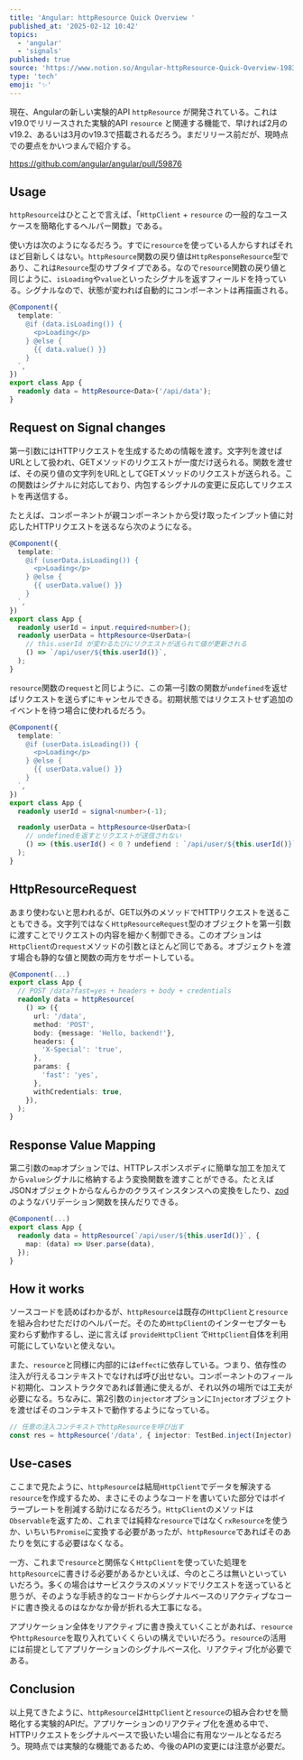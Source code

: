 ```yaml
---
title: 'Angular: httpResource Quick Overview '
published_at: '2025-02-12 10:42'
topics:
  - 'angular'
  - 'signals'
published: true
source: 'https://www.notion.so/Angular-httpResource-Quick-Overview-1983521b014a80d08a7cc09020dd3420'
type: 'tech'
emoji: '✨'
---
```


現在、Angularの新しい実験的API `httpResource` が開発されている。これはv19.0でリリースされた実験的API `resource` と関連する機能で、早ければ2月のv19.2、あるいは3月のv19.3で搭載されるだろう。まだリリース前だが、現時点での要点をかいつまんで紹介する。

https://github.com/angular/angular/pull/59876

## Usage

`httpResource`はひとことで言えば、「`HttpClient` + `resource` の一般的なユースケースを簡略化するヘルパー関数」である。

使い方は次のようになるだろう。すでに`resource`を使っている人からすればそれほど目新しくはない。`httpResource`関数の戻り値は`HttpResponseResource`型であり、これは`Resource`型のサブタイプである。なので`resource`関数の戻り値と同じように、`isLoading`や`value`といったシグナルを返すフィールドを持っている。シグナルなので、状態が変われば自動的にコンポーネントは再描画される。

```typescript
@Component({
  template: `
    @if (data.isLoading()) {
      <p>Loading</p>
    } @else {
      {{ data.value() }}
    }
  `,
})
export class App {
  readonly data = httpResource<Data>('/api/data');
}
```

## Request on Signal changes

第一引数にはHTTPリクエストを生成するための情報を渡す。文字列を渡せばURLとして扱われ、GETメソッドのリクエストが一度だけ送られる。関数を渡せば、その戻り値の文字列をURLとしてGETメソッドのリクエストが送られる。この関数はシグナルに対応しており、内包するシグナルの変更に反応してリクエストを再送信する。

たとえば、コンポーネントが親コンポーネントから受け取ったインプット値に対応したHTTPリクエストを送るなら次のようになる。

```typescript
@Component({
  template: `
    @if (userData.isLoading()) {
      <p>Loading</p>
    } @else {
      {{ userData.value() }}
    }
  `,
})
export class App {
  readonly userId = input.required<number>();
  readonly userData = httpResource<UserData>(
    // this.userId が変わるたびにリクエストが送られて値が更新される
    () => `/api/user/${this.userId()}`,
  );
}
```

`resource`関数の`request`と同じように、この第一引数の関数が`undefined`を返せばリクエストを送らずにキャンセルできる。初期状態ではリクエストせず追加のイベントを待つ場合に使われるだろう。

```typescript
@Component({
  template: `
    @if (userData.isLoading()) {
      <p>Loading</p>
    } @else {
      {{ userData.value() }}
    }
  `,
})
export class App {
  readonly userId = signal<number>(-1);

  readonly userData = httpResource<UserData>(
    // undefinedを返すとリクエストが送信されない
    () => (this.userId() < 0 ? undefiend : `/api/user/${this.userId()}`),
  );
}
```

## HttpResourceRequest

あまり使わないと思われるが、GET以外のメソッドでHTTPリクエストを送ることもできる。文字列ではなく`HttpResourceRequest`型のオブジェクトを第一引数に渡すことでリクエストの内容を細かく制御できる。このオプションは`HttpClient`の`request`メソッドの引数とほとんど同じである。オブジェクトを渡す場合も静的な値と関数の両方をサポートしている。

```typescript
@Component(...)
export class App {
  // POST /data?fast=yes + headers + body + credentials
  readonly data = httpResource(
    () => ({
      url: '/data',
      method: 'POST',
      body: {message: 'Hello, backend!'},
      headers: {
        'X-Special': 'true',
      },
      params: {
        'fast': 'yes',
      },
      withCredentials: true,
    }),
  );
}
```

## Response Value Mapping

第二引数の`map`オプションでは、HTTPレスポンスボディに簡単な加工を加えてから`value`シグナルに格納するよう変換関数を渡すことができる。たとえばJSONオブジェクトからなんらかのクラスインスタンスへの変換をしたり、[zod](https://zod.dev/)のようなバリデーション関数を挟んだりできる。

```typescript
@Component(...)
export class App {
  readonly data = httpResource(`/api/user/${this.userId()}`, {
    map: (data) => User.parse(data),
  });
}
```

## How it works

ソースコードを読めばわかるが、`httpResource`は既存の`HttpClient`と`resource`を組み合わせただけのヘルパーだ。そのため`HttpClient`のインターセプターも変わらず動作するし、逆に言えば `provideHttpClient` で`HttpClient`自体を利用可能にしていないと使えない。

また、`resource`と同様に内部的には`effect`に依存している。つまり、依存性の注入が行えるコンテキストでなければ呼び出せない。コンポーネントのフィールド初期化、コンストラクタであれば普通に使えるが、それ以外の場所では工夫が必要になる。ちなみに、第2引数の`injector`オプションに`Injector`オブジェクトを渡せばそのコンテキストで動作するようになっている。

```typescript
// 任意の注入コンテキストでhttpResourceを呼び出す
const res = httpResource('/data', { injector: TestBed.inject(Injector) });
```

## Use-cases

ここまで見たように、`httpResource`は結局`HttpClient`でデータを解決する`resource`を作成するため、まさにそのようなコードを書いていた部分ではボイラープレートを削減する助けになるだろう。`HttpClient`のメソッドは`Observable`を返すため、これまでは純粋な`resource`ではなく`rxResource`を使うか、いちいち`Promise`に変換する必要があったが、`httpResource`であればそのあたりを気にする必要はなくなる。

一方、これまで`resource`と関係なく`HttpClient`を使っていた処理を`httpResource`に書きける必要があるかといえば、今のところは無いといっていいだろう。多くの場合はサービスクラスのメソッドでリクエストを送っていると思うが、そのような手続き的なコードからシグナルベースのリアクティブなコードに書き換えるのはなかなか骨が折れる大工事になる。

アプリケーション全体をリアクティブに書き換えていくことがあれば、`resource`や`httpResource`を取り入れていくくらいの構えでいいだろう。`resource`の活用には前提としてアプリケーションのシグナルベース化、リアクティブ化が必要である。

## Conclusion

以上見てきたように、`httpResource`は`HttpClient`と`resource`の組み合わせを簡略化する実験的APIだ。アプリケーションのリアクティブ化を進める中で、HTTPリクエストをシグナルベースで扱いたい場合に有用なツールとなるだろう。現時点では実験的な機能であるため、今後のAPIの変更には注意が必要だ。
